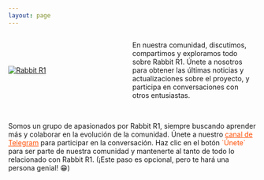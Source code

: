 ```yaml
---
layout: page
---
```


<style>
  .flex-container {
    display: flex;
    flex-wrap: wrap;
    align-items: center;
  }
  .flex-child {
    flex: 1;
  }
  .flex-child img {
    max-width: 100%;
    height: auto;
    display: block;
    margin: 0 auto;
  }
  @media (max-width: 768px) {
    .flex-child {
      flex: 100%;
      margin: 10px 0;
    }
    .flex-child img {
      max-width: 90%;
    }
  }
</style>

<div class="flex-container">
  <div class="flex-child">
    <a href="https://community.rabbit.tech/t/r1-en-espana">
      <img src="https://global.discourse-cdn.com/flex002/uploads/rabbit/original/1X/f5575f4802c77cbad7fee3c8a8f83832e8ab2f6d.jpeg" alt="Rabbit R1">
    </a>
  </div>
  <div class="flex-child">
    <p>En nuestra comunidad, discutimos, compartimos y exploramos todo sobre Rabbit R1. Únete a nosotros para obtener las últimas noticias y actualizaciones sobre el proyecto, y participa en conversaciones con otros entusiastas.</p>
  </div>
</div>

<br/>

<p>Somos un grupo de apasionados por Rabbit R1, siempre buscando aprender más y colaborar en la evolución de la comunidad. Únete a nuestro <a href="https://t.me/mirabbitosr1_es" style="color: #ff4d00;">canal de Telegram</a> para participar en la conversación. Haz clic en el botón <span style="color: #ff4d00;">`Únete`</span> para ser parte de nuestra comunidad y mantenerte al tanto de todo lo relacionado con Rabbit R1. (¡Este paso es opcional, pero te hará una persona genial! 😁)</p>

<br/>
